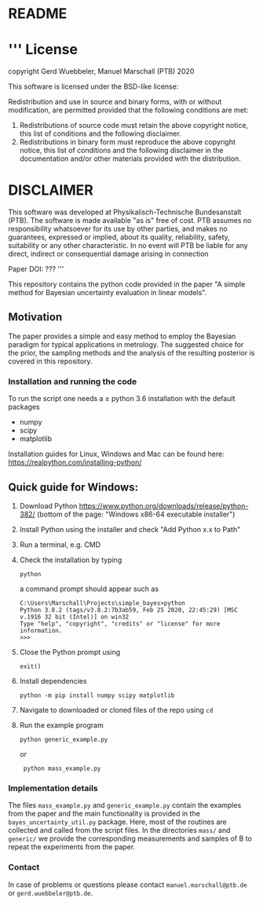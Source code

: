 # README #
'''
 License
 =======
 
 copyright Gerd Wuebbeler, Manuel Marschall (PTB) 2020
 
 This software is licensed under the BSD-like license:

 Redistribution and use in source and binary forms, with or without
 modification, are permitted provided that the following conditions are met:
 
 1. Redistributions of source code must retain the above copyright notice,
    this list of conditions and the following disclaimer.
 2. Redistributions in binary form must reproduce the above copyright
    notice, this list of conditions and the following disclaimer in
    the documentation and/or other materials provided with the distribution.

 DISCLAIMER
 ==========
 This software was developed at Physikalisch-Technische Bundesanstalt
 (PTB). The software is made available "as is" free of cost. PTB assumes
 no responsibility whatsoever for its use by other parties, and makes no
 guarantees, expressed or implied, about its quality, reliability, safety,
 suitability or any other characteristic. In no event will PTB be liable
 for any direct, indirect or consequential damage arising in connection

 Paper DOI: ???
'''


This repository contains the python code provided in the paper "A simple method for Bayesian uncertainty evaluation in linear models".

## Motivation
The paper provides a simple and easy method to employ the Bayesian paradigm for typical applications in metrology. 
The suggested choice for the prior, the sampling methods and the analysis of the resulting posterior is covered in this repository.

### Installation and running the code 

To run the script one needs a $\geq$ python 3.6 installation with the default packages
* numpy
* scipy
* matplotlib

Installation guides for Linux, Windows and Mac can be found here: https://realpython.com/installing-python/

## Quick guide for Windows:

1. Download Python https://www.python.org/downloads/release/python-382/ (bottom of the page: "Windows x86-64 executable installer") 
2. Install Python using the installer and check "Add Python x.x to Path"
3. Run a terminal, e.g. CMD
4. Check the installation by typing

	```
	python
	```
   a command prompt should appear such as 

	```
	C:\Users\Marschall\Projects\simple_bayes>python
	Python 3.8.2 (tags/v3.8.2:7b3ab59, Feb 25 2020, 22:45:29) [MSC v.1916 32 bit (Intel)] on win32
	Type "help", "copyright", "credits" or "license" for more information.
	>>>
	```


5. Close the Python prompt using
	```
	exit()
	```
6. Install dependencies
	```
	python -m pip install numpy scipy matplotlib
	```
7. Navigate to downloaded or cloned files of the repo using `cd`
8. Run the example program
	```
	python generic_example.py
	```
   or
   ```
	python mass_example.py
	```

### Implementation details

The files `mass_example.py` and `generic_example.py` contain the examples from the paper and the main functionality is provided in the `bayes_uncertainty_util.py` package. 
Here, most of the routines are collected and called from the script files. 
In the directories `mass/` and `generic/` we provide the corresponding measurements and samples of B to repeat the experiments from the paper. 

### Contact

In case of problems or questions please contact `manuel.marschall@ptb.de` or `gerd.wuebbeler@ptb.de`.